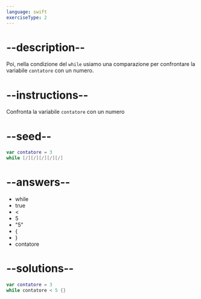 ```yaml
---
language: swift
exerciseType: 2
---
```


# --description--

Poi, nella condizione del `while` usiamo una comparazione per confrontare la variabile `contatore` con un numero.

# --instructions--

Confronta la variabile `contatore` con un numero

# --seed--

```swift
var contatore = 3
while [/][/][/][/][/]
```

# --answers--

- while
- true
-  < 
- 5
- "5"
-  {
- }
- contatore

# --solutions--

```swift
var contatore = 3
while contatore < 5 {}
```
